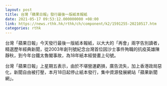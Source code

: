 ```yaml
---
layout: post
title: 台灣「蘋果日報」發行最後一版紙本報紙
date: 2021-05-17 09:53:12.000000000 +08:00
link: https://news.rthk.hk/rthk/ch/component/k2/1591255-20210517.htm
categories: rthk
---
```


台灣「蘋果日報」今天發行最後一版紙本報紙，以大大的「再會」兩字告別讀者，精選歷年經典新聞，從2003年創刊號紀念台灣首位因沙士事件殉職的抗疫英雄陳靜秋，到今年台鐵太魯閣事故，為18年紙本經營畫上句號。

台灣「蘋果日報」上星期五表示，由於不堪營運虧損，廣告流失，加上香港政局惡化，新聞自由被打壓，本月18日起停止紙本發行，集中資源發展網站「蘋果新聞網」。
